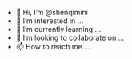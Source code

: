 - 👋 Hi, I’m @shenqimini
- 👀 I’m interested in ...
- 🌱 I’m currently learning ...
- 💞️ I’m looking to collaborate on ...
- 📫 How to reach me ...

<!---
shenqimini/shenqimini is a ✨ special ✨ repository because its `README.md` (this file) appears on your GitHub profile.
You can click the Preview link to take a look at your changes.
--->
